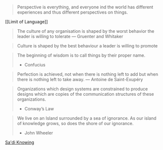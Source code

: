 > Perspective is everything, and everyone ind the world has different experiences and thus different perspectives on things.

[[Limit of Language]]

>The culture of any organisation is shaped by the worst behavior the leader is willing to tolerate 
 — Gruenter and Whitaker
  
>Culture is shaped by the best behaviour a leader is willing to promote

> The beginning of wisdom is to call things by their proper name.
> - Confucius


> Perfection is achieved, not when there is nothing left to add but when there is nothing left to take away.
> — Antoine de Saint-Exupéry

>Organizations which design systems are constrained to produce designs which are copies of the communication structures of these organizations.
>- Conway’s Law

> We live on an Island surrounded by a sea of ignorance. As our island of knowledge grows, so does the shore of our ignorance.
> 
> - John Wheeler

[Sa'di Knowing](https://ganjoor.net/saadi/boostan/bab4/sh15)
